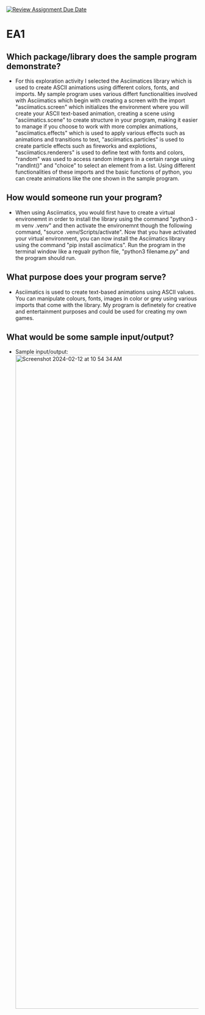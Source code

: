 [![Review Assignment Due Date](https://classroom.github.com/assets/deadline-readme-button-24ddc0f5d75046c5622901739e7c5dd533143b0c8e959d652212380cedb1ea36.svg)](https://classroom.github.com/a/FJiO-WNb)
# EA1
## Which package/library does the sample program demonstrate?

- For this exploration activity I selected the Asciimatices library which is used to create ASCII animations using different colors, fonts, and imports. My sample program uses various differt functionalities involved with Asciimatics which begin with creating a screen with the import "asciimatics.screen" which initializes the environment where you will create your ASCII text-based animation, creating a scene using "asciimatics.scene" to create structure in your program, making it easier to manage if you choose to work with more complex animations, "asciimatics.effects" which is used to apply various effects such as animations and transitions to text, "asciimatics.particles" is used to create particle effects such as fireworks and explotions, "asciimatics.renderers" is used to define text with fonts and colors, "random" was used to access random integers in a certain range using "randInt()" and "choice" to select an element from a list. Using different functionalities of these imports and the basic functions of python, you can create animations like the one shown in the sample program.

## How would someone run your program?

- When using Asciimatics, you would first have to create a virtual environemnt in order to install the library using the command "python3 -m venv .venv" and then activate the environemnt though the following command, "source .venv/Scripts/activate". Now that you have activated your virtual environment, you can now install the Asciimatics library using the command "pip install asciimatics". Run the program in the terminal window like a regualr python file, "python3 filename.py" and the program should run.

## What purpose does your program serve?

- Asciimatics is used to create text-based animations using ASCII values. You can manipulate colours, fonts, images in color or grey using various imports that come with the library. My program is definetely for creative and entertainment purposes and could be used for creating my own games.

## What would be some sample input/output?
- Sample input/output:
  <img width="1710" alt="Screenshot 2024-02-12 at 10 54 34 AM" src="https://github.com/CS2613-WI24-FR01B/exploration-activity-1-sierrahowe1/assets/155486188/6e2c2f70-af16-476f-8e1b-8b4b76e3378d">



